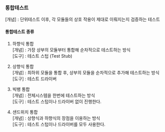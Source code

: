 ### 통합테스트 
[개념] : 단위테스트 이후, 각 모듈들의 상호 작용이 제대로 이뤄지는지 검증하는 테스트  

#### 통합테스트 종류  
1) 하향식 통합  
[개념] : 가장 상부의 모듈부터 통합해 순차적으로 테스트하는 방식  
[도구] : 테스트 스텁 (Test Stub)  
  
2) 상향식 통합  
[개념] : 최하위 모듈을 통합 후, 상부의 모듈을 순차적으로 추가해 테스트하는 방식  
[도구] : 테스트 드라이버  

3) 빅뱅 통합  
[개념] : 전체시스템을 한번에 테스트하는 방식  
[도구] : 테스트 스텁이나 드라이버 없이 진행한다.  

4) 샌드위치 통합  
[개념] : 상향식과 하향식의 장점을 이용하는 방식  
[도구] : 테스트 스텁이나 드라이버를 모두 사용한다.  

